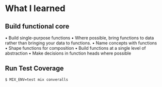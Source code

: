 # What I learned

## Build functional core

• Build single-purpose functions
• Where possible, bring functions to data rather than bringing your data to functions.
• Name concepts with functions
• Shape functions for composition
• Build functions at a single level of abstraction
• Make decisions in function heads where possible

## Run Test Coverage

```bash
$ MIX_ENV=test mix converalls
```
